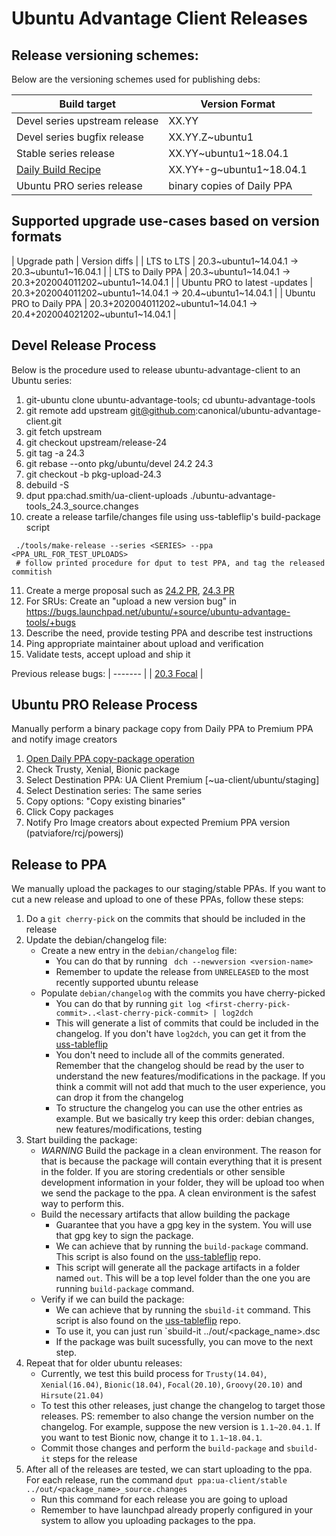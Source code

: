 # Ubuntu Advantage Client Releases

## Release versioning schemes:

Below are the versioning schemes used for publishing debs:

| Build target | Version Format |
| -------- | -------- |
| Devel series upstream release | XX.YY |
| Devel series bugfix release | XX.YY.Z~ubuntu1|
| Stable series release | XX.YY~ubuntu1~18.04.1|
| [Daily Build Recipe](https://code.launchpad.net/~canonical-server/+recipe/ua-client-daily) | XX.YY+<revtime>-g<commitish>~ubuntu1~18.04.1 |
| Ubuntu PRO series release | binary copies of Daily PPA |

## Supported upgrade use-cases based on version formats

| Upgrade path | Version diffs |
| LTS to LTS | 20.3~ubuntu1~14.04.1 -> 20.3~ubuntu1~16.04.1 |
| LTS to Daily PPA | 20.3~ubuntu1~14.04.1 -> 20.3+202004011202~ubuntu1~14.04.1 |
| Ubuntu PRO to latest <series>-updates | 20.3+202004011202~ubuntu1~14.04.1 -> 20.4~ubuntu1~14.04.1 |
| Ubuntu PRO to Daily PPA | 20.3+202004011202~ubuntu1~14.04.1 -> 20.4+202004021202~ubuntu1~14.04.1 |


## Devel Release Process

Below is the procedure used to release ubuntu-advantage-client to an Ubuntu series:

 1. git-ubuntu clone ubuntu-advantage-tools; cd ubuntu-advantage-tools
 2. git remote add upstream git@github.com:canonical/ubuntu-advantage-client.git
 3. git fetch upstream
 4. git checkout upstream/release-24
 5. git tag -a 24.3
 6. git rebase --onto pkg/ubuntu/devel 24.2 24.3
 7. git checkout -b pkg-upload-24.3
 8. debuild -S
 9. dput  ppa:chad.smith/ua-client-uploads ./ubuntu-advantage-tools_24.3_source.changes
 10. create a release tarfile/changes file using uss-tableflip's build-package script
```
 ./tools/make-release --series <SERIES> --ppa <PPA_URL_FOR_TEST_UPLOADS>
 # follow printed procedure for dput to test PPA, and tag the released commitish
```
 11. Create a merge proposal such as [24.2 PR](https://code.launchpad.net/~chad.smith/ubuntu/+source/ubuntu-advantage-tools/+git/ubuntu-advantage-tools/+merge/385073), [24.3 PR](https://code.launchpad.net/~chad.smith/ubuntu/+source/ubuntu-advantage-tools/+git/ubuntu-advantage-tools/+merge/389745)
 11. For SRUs: Create an "upload a new version bug" in https://bugs.launchpad.net/ubuntu/+source/ubuntu-advantage-tools/+bugs
 12. Describe the need, provide testing PPA and describe test instructions
 13. Ping appropriate maintainer about upload and verification
 14. Validate tests, accept upload and ship it

Previous release bugs:
| ------- |
| [20.3 Focal](https://bugs.launchpad.net/ubuntu/+source/ubuntu-advantage-tools/+bug/1869980) |


## Ubuntu PRO Release Process

Manually perform a binary package copy from Daily PPA to Premium PPA and notify image creators

 1. [Open Daily PPA copy-package operation](https://code.launchpad.net/~ua-client/+archive/ubuntu/daily/+copy-packages)
 2. Check Trusty, Xenial, Bionic package
 3. Select Destination PPA: UA Client Premium [~ua-client/ubuntu/staging]
 4. Select Destination series: The same series
 5. Copy options: "Copy existing binaries"
 6. Click Copy packages
 7. Notify Pro Image creators about expected Premium PPA version (patviafore/rcj/powersj)


## Release to PPA

We manually upload the packages to our staging/stable PPAs. If you want to cut a new release and
upload to one of these PPAs, follow these steps:

 1. Do a `git cherry-pick` on the commits that should be included in the release
 2. Update the debian/changelog file:
    * Create a new entry in the `debian/changelog` file:
      * You can do that by running ` dch --newversion <version-name>`
      * Remember to update the release from `UNRELEASED` to the most recently supported
        ubuntu release
    * Populate `debian/changelog` with the commits you have cherry-picked
      * You can do that by running `git log <first-cherry-pick-commit>..<last-cherry-pick-commit> | log2dch`
      * This will generate a list of commits that could be included in the changelog. If you don't
        have `log2dch`, you can get it from the [uss-tableflip](https://github.com/canonical/uss-tableflip)
      * You don't need to include all of the commits generated. Remember that the changelog should
        be read by the user to understand the new features/modifications in the package. If you
        think a commit will not add that much to the user experience, you can drop it from the
        changelog
      * To structure the changelog you can use the other entries as example. But we basically try
        keep this order: debian changes, new features/modifications, testing
 3. Start building the package:
    * *WARNING* Build the package in a clean environment. The reason for that is because the package
      will contain everything that it is present in the folder. If you are storing credentials or
      other sensible development information in your folder, they will be upload too when we send
      the package to the ppa. A clean environment is the safest way to perform this.
    * Build the necessary artifacts that allow building the package
      * Guarantee that you have a gpg key in the system. You will use that gpg key to sign the
        package.
      * We can achieve that by running the `build-package` command. This script is also found on the
        [uss-tableflip](https://github.com/canonical/uss-tableflip) repo.
      * This script will generate all the package artifacts in a folder named `out`. This will be a
        top level folder than the one you are running `build-package` command.
    * Verify if we can build the package:
      * We can achieve that by running the `sbuild-it` command. This script is also found on the
        [uss-tableflip](https://github.com/canonical/uss-tableflip) repo.
      * To use it, you can just run `sbuild-it ../out/<package_name>.dsc
      * If the package was built sucessfully, you can move to the next step.
  4. Repeat that for older ubuntu releases:
     * Currently, we test this build process for `Trusty(14.04)`, `Xenial(16.04)`, `Bionic(18.04)`,
       `Focal(20.10)`, `Groovy(20.10)` and `Hirsute(21.04)`
     * To test this other releases, just change the changelog to target those releases.
       PS: remember to also change the version number on the changelog. For example, suppose
       the new version is `1.1~20.04.1`. If you want to test Bionic now, change it to
       `1.1~18.04.1`.
     * Commit those changes and perform the `build-package` and `sbuild-it` steps for the release
  5. After all of the releases are tested, we can start uploading to the ppa. For each release, run
     the command `dput ppa:ua-client/stable ../out/<package_name>_source.changes`
     * Run this command for each release you are going to upload
     * Remember to have launchpad already properly configured in your system to allow you uploading
       packages to the ppa.
